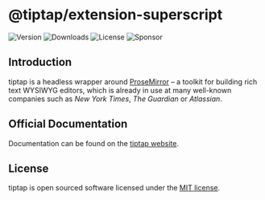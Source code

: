 # @tiptap/extension-superscript

![Version](https://img.shields.io/npm/v/@tiptap/extension-superscript.svg?label=version) ![Downloads](https://img.shields.io/npm/dm/@tiptap/extension-superscript.svg) ![License](https://img.shields.io/npm/l/@tiptap/extension-superscript.svg) ![Sponsor](https://img.shields.io/static/v1?label=Sponsor&message=%E2%9D%A4&logo=GitHub)

## Introduction

tiptap is a headless wrapper around [ProseMirror](https://ProseMirror.net) – a toolkit for building rich text WYSIWYG editors, which is already in use at many well-known companies such as *New York Times*, *The Guardian* or *Atlassian*.

## Official Documentation

Documentation can be found on the [tiptap website](https://tiptap.dev).

## License

tiptap is open sourced software licensed under the [MIT license](https://github.com/ueberdosis/tiptap/blob/main/LICENSE.md).